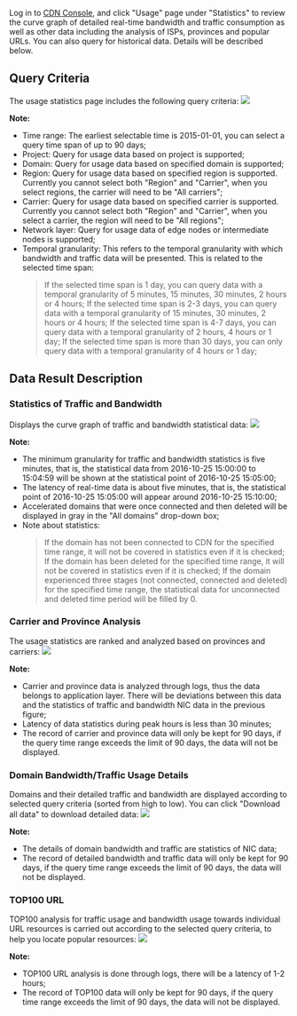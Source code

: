 Log in to [CDN Console](https://console.qcloud.com/cdn), and click "Usage" page under "Statistics" to review the curve graph of detailed real-time bandwidth and traffic consumption as well as other data including the analysis of ISPs, provinces and popular URLs. You can also query for historical data. Details will be described below.

## Query Criteria

The usage statistics page includes the following query criteria:
![](https://mc.qcloudimg.com/static/img/022ee53238b843a896ce7515b8e6d934/image.png)

**Note:**

+ Time range: The earliest selectable time is 2015-01-01, you can select a query time span of up to 90 days;
+ Project: Query for usage data based on project is supported;
+ Domain: Query for usage data based on specified domain is supported;
+ Region: Query for usage data based on specified region is supported. Currently you cannot select both "Region" and "Carrier", when you select regions, the carrier will need to be "All carriers";
+ Carrier: Query for usage data based on specified carrier is supported. Currently you cannot select both "Region" and "Carrier", when you select a carrier, the region will need to be "All regions";
+ Network layer: Query for usage data of edge nodes or intermediate nodes is supported;
+ Temporal granularity: This refers to the temporal granularity with which bandwidth and traffic data will be presented. This is related to the selected time span:
	> If the selected time span is 1 day, you can query data with a temporal granularity of 5 minutes, 15 minutes, 30 minutes, 2 hours or 4 hours;
	> If the selected time span is 2-3 days, you can query data with a temporal granularity of 15 minutes, 30 minutes, 2 hours or 4 hours;
	> If the selected time span is 4-7 days, you can query data with a temporal granularity of 2 hours, 4 hours or 1 day;
	> If the selected time span is more than 30 days, you can only query data with a temporal granularity of 4 hours or 1 day;

## Data Result Description
### Statistics of Traffic and Bandwidth
Displays the curve graph of traffic and bandwidth statistical data:
![](https://mc.qcloudimg.com/static/img/fb4f276f2e159643273e2aa8f3757d29/image.png)


**Note:**

+ The minimum granularity for traffic and bandwidth statistics is five minutes, that is, the statistical data from 2016-10-25 15:00:00 to 15:04:59 will be shown at the statistical point of 2016-10-25 15:05:00;
+ The latency of real-time data is about five minutes, that is, the statistical point of 2016-10-25 15:05:00 will appear around 2016-10-25 15:10:00;
+ Accelerated domains that were once connected and then deleted will be displayed in gray in the "All domains" drop-down box;
+ Note about statistics:
	> If the domain has not been connected to CDN for the specified time range, it will not be covered in statistics even if it is checked;
	> If the domain has been deleted for the specified time range, it will not be covered in statistics even if it is checked;
	> If the domain experienced three stages (not connected, connected and deleted) for the specified time range, the statistical data for unconnected and deleted time period will be filled by 0.

### Carrier and Province Analysis
The usage statistics are ranked and analyzed based on provinces and carriers:
![](https://mc.qcloudimg.com/static/img/70022f296393332c444fc23e60da9209/province_isp.png)

**Note:**

+ Carrier and province data is analyzed through logs, thus the data belongs to application layer. There will be deviations between this data and the statistics of traffic and bandwidth NIC data in the previous figure;
+ Latency of data statistics during peak hours is less than 30 minutes;
+ The record of carrier and province data will only be kept for 90 days, if the query time range exceeds the limit of 90 days, the data will not be displayed.

### Domain Bandwidth/Traffic Usage Details
Domains and their detailed traffic and bandwidth are displayed according to selected query criteria (sorted from high to low). You can click "Download all data" to download detailed data:
![](https://mc.qcloudimg.com/static/img/2ccaac4842752598b40f8b124b592667/domain_detail.png)


**Note:**

+ The details of domain bandwidth and traffic are statistics of NIC data;
+ The record of detailed bandwidth and traffic data will only be kept for 90 days, if the query time range exceeds the limit of 90 days, the data will not be displayed.

### TOP100 URL
TOP100 analysis for traffic usage and bandwidth usage towards individual URL resources is carried out according to the selected query criteria, to help you locate popular resources:
![](https://mc.qcloudimg.com/static/img/407aeb4e3e3ad3e444350d91861c6d59/top100.png)


**Note:**

+ TOP100 URL analysis is done through logs, there will be a latency of 1-2 hours;
+ The record of TOP100 data will only be kept for 90 days, if the query time range exceeds the limit of 90 days, the data will not be displayed.


